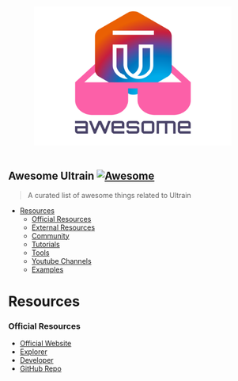 <p align="center">
  <br>
  <img width="400" src="./logo.svg" alt="logo of vue-awesome repository">
  <br>
  <br>
</p>

## Awesome Ultrain [![Awesome](https://cdn.rawgit.com/sindresorhus/awesome/d7305f38d29fed78fa85652e3a63e154dd8e8829/media/badge.svg)](https://github.com/sindresorhus/awesome)

> A curated list of awesome things related to Ultrain

- [Resources](#resources)
    - [Official Resources](#official-resources)
    - [External Resources](#external-resources)
    - [Community](#community)
    - [Tutorials](#tutorials)
    - [Tools](#tools)
    - [Youtube Channels](#youtube-channels)
    - [Examples](#examples)
    
    
    
# Resources


### Official Resources

- [Official Website](https://ultrain.io)
- [Explorer](https://explorer.ultrain.io)
- [Developer](https://developer.ultrain.io)
- [GitHub Repo](https://github.com/ultrain-os)
